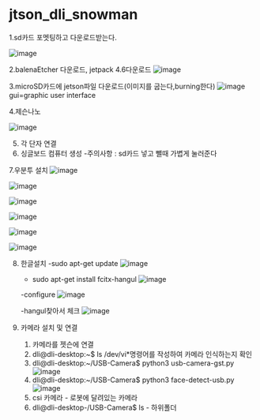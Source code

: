 # jtson_dli_snowman

1.sd카드 포멧팅하고 다운로드받는다.

![image](https://github.com/user-attachments/assets/cfe36cec-fc62-472c-86d0-76e133957d94)

2.balenaEtcher 다운로드, jetpack 4.6다운로드
![image](https://github.com/user-attachments/assets/c10ca178-e5d6-458e-934a-f8a7e7473b92)


3.microSD카드에 jetson파일 다운로드(이미지를 굽는다,burning한다)
   ![image](https://github.com/user-attachments/assets/2caa9b74-cfa8-40c0-9560-afb9b1d52c6c)
gui=graphic user interface

4.제슨나노

![image](https://github.com/user-attachments/assets/f2785571-9f20-4fef-8aa2-fe6cb6b87a41)

5. 각 단자 연결
6. 싱글보드 컴퓨터 생성
    -주의사항 : sd카드 넣고 뺄때 가볍게 눌러준다


7.우분투 설치
![image](https://github.com/user-attachments/assets/eb96c24c-2617-461b-875f-5276ef7d2f62)

![image](https://github.com/user-attachments/assets/05823b33-17b3-408b-a36b-2c78dccb69af)

![image](https://github.com/user-attachments/assets/c7c59c3c-d58e-4bf4-89f0-03de8d9b6176)

![image](https://github.com/user-attachments/assets/e6e9dcb2-8119-4704-8f12-5af727798b13)

![image](https://github.com/user-attachments/assets/7b028654-755a-4152-96ab-ddeca7b28700)

![image](https://github.com/user-attachments/assets/b1e8b788-b561-4f2c-a474-f76fc3982c74)

8. 한글설치
   -sudo apt-get update
   ![image](https://github.com/user-attachments/assets/8d7b898d-de4f-4d52-bc45-1411b1072ec6)
   - sudo apt-get install fcitx-hangul
   ![image](https://github.com/user-attachments/assets/5e054002-b8af-418f-931e-7f383ea6692f)

   -configure
   ![image](https://github.com/user-attachments/assets/5e7d671b-531a-41ab-920a-f62e9858e62b)

   -hangul찾아서 체크
   ![image](https://github.com/user-attachments/assets/020efd0f-bb39-49d6-b066-f568188864e5)


9. 카메라 설치 및 연결
    1) 카메라를 젯슨에 연결
    2) dli@dli-desktop:~$  ls /dev/vi*명령어를 작성하여 카메라 인식하는지 확인
    3) dli@dli-desktop:~/USB-Camera$ python3 usb-camera-gst.py
       ![image](https://github.com/user-attachments/assets/da051c1f-9562-436a-9342-13f9fff575ae)
    4) dli@dli-desktop:~/USB-Camera$  python3 face-detect-usb.py
       ![image](https://github.com/user-attachments/assets/f0fda729-01f3-4a76-b302-64d543ddf060)
    5) csi 카메라 - 로봇에 달려있는 카메라
    6) dli@dli-desktop-/USB-Camera$ ls -  하위폴더





   




   



